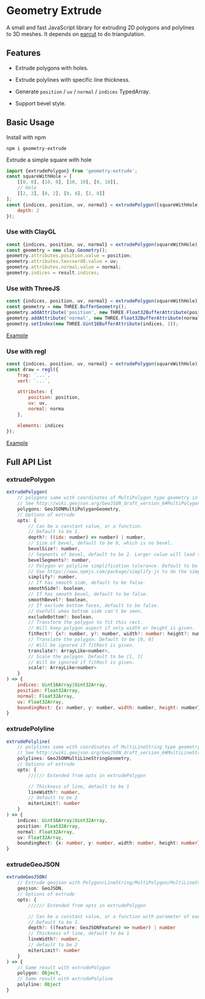 # Geometry Extrude

A small and fast JavaScript library for extruding 2D polygons and polylines to 3D meshes. It depends on [earcut](https://github.com/mapbox/earcut) to do triangulation.

## Features

+ Extrude polygons with holes.

+ Extrude polylines with specific line thickness.

+ Generate `position` / `uv` / `normal` / `indices` TypedArray.

+ Support bevel style.

## Basic Usage

Install with npm

```
npm i geometry-extrude
```

Extrude a simple square with hole

```js
import {extrudePolygon} from 'geometry-extrude';
const squareWithHole = [
    [[0, 0], [10, 0], [10, 10], [0, 10]],
    // Hole
    [[2, 2], [8, 2], [8, 8], [2, 8]]
];
const {indices, position, uv, normal} = extrudePolygon([squareWithHole], {
    depth: 2
});
```

### Use with ClayGL

```js
const {indices, position, uv, normal} = extrudePolygon(squareWithHole);
const geometry = new clay.Geometry();
geometry.attributes.position.value = position;
geometry.attributes.texcoord0.value = uv;
geometry.attributes.normal.value = normal;
geometry.indices = result.indices;
```

### Use with ThreeJS

```js
const {indices, position, uv, normal} = extrudePolygon(squareWithHole);
const geometry = new THREE.BufferGeometry();
geometry.addAttribute('position', new THREE.Float32BufferAttribute(position, 3));
geometry.addAttribute('normal', new THREE.Float32BufferAttribute(normal, 3));
geometry.setIndex(new THREE.Uint16BufferAttribute(indices, 1));
```

[Example](https://github.com/pissang/geometry-extrude-example-threejs)

### Use with regl

```js
const {indices, position, uv, normal} = extrudePolygon(squareWithHole);
const draw = regl({
    frag: `...`,
    vert: `...`,

    attributes: {
        position: position,
        uv: uv,
        normal: norma
    },

    elements: indices
});
```

[Example](https://github.com/pissang/geometry-extrude-example-regl)

## Full API List

### extrudePolygon

```js
extrudePolygon(
    // polygons same with coordinates of MultiPolygon type geometry in GeoJSON
    // See http://wiki.geojson.org/GeoJSON_draft_version_6#MultiPolygon
    polygons: GeoJSONMultiPolygonGeometry,
    // Options of extrude
    opts: {
        // Can be a constant value, or a function.
        // Default to be 1.
        depth?: ((idx: number) => number) | number,
        // Size of bevel, default to be 0, which is no bevel.
        bevelSize?: number,
        // Segments of bevel, default to be 2. Larger value will lead to smoother bevel.
        bevelSegments?: number,
        // Polygon or polyline simplification tolerance. Default to be 0.
        // Use https://www.npmjs.com/package/simplify-js to do the simplification. Same with the tolerance parameter in it. The unit is same with depth and bevelSize
        simplify?: number,
        // If has smooth side, default to be false.
        smoothSide?: boolean,
        // If has smooth bevel, default to be false.
        smoothBevel?: boolean,
        // If exclude bottom faces, default to be false.
        // Usefull when bottom side can't be seen.
        excludeBottom?: boolean,
        // Transform the polygon to fit this rect.
        // Will keep polygon aspect if only width or height is given.
        fitRect?: {x?: number, y?: number, width?: number: height?: number},
        // Translate the polygon. Default to be [0, 0]
        // Will be ignored if fitRect is given.
        translate?: ArrayLike<number>,
        // Scale the polygon. Default to be [1, 1]
        // Will be ignored if fitRect is given.
        scale?: ArrayLike<number>
    }
) => {
    indices: Uint16Array|Uint32Array,
    position: Float32Array,
    normal: Float32Array,
    uv: Float32Array,
    boundingRect: {x: number, y: number, width: number, height: number}
}
```

### extrudePolyline

```typescript
extrudePolyline(
    // polylines same with coordinates of MultiLineString type geometry in GeoJSON
    // See http://wiki.geojson.org/GeoJSON_draft_version_6#MultiLineString
    polylines: GeoJSONMultiLineStringGeometry,
    // Options of extrude
    opts: {
        ////// Extended from opts in extrudePolygon

        // Thickness of line, default to be 1
        lineWidth?: number,
        // default to be 2
        miterLimit?: number
    }
) => {
    indices: Uint16Array|Uint32Array,
    position: Float32Array,
    normal: Float32Array,
    uv: Float32Array,
    boundingRect: {x: number, y: number, width: number, height: number}
}
```

### extrudeGeoJSON

```typescript
extrudeGeoJSON(
    // Extrude geojson with Polygon/LineString/MultiPolygon/MultiLineString geometries.
    geojson: GeoJSON,
    // Options of extrude
    opts: {
        ////// Extended from opts in extrudePolygon

        // Can be a constant value, or a function with parameter of each feature in geojson.
        // Default to be 1.
        depth?: ((feature: GeoJSONFeature) => number) | number
        // Thickness of line, default to be 1
        lineWidth?: number,
        // default to be 2
        miterLimit?: number
    }
) => {
    // Same result with extrudePolygon
    polygon: Object,
    // Same result with extrudePolyline
    polyline: Object
}
```
